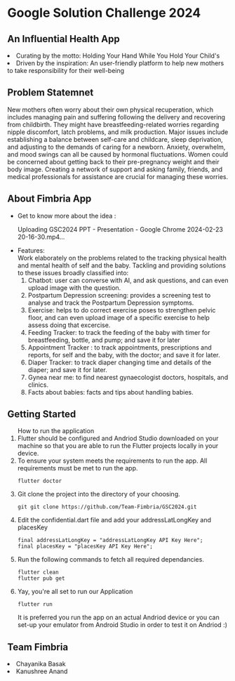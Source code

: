# Google Solution Challenge 2024
## An Influential Health App
<li>Curating by the motto: Holding Your Hand While You Hold Your Child's</li>
<li>Driven by the inspiration: An user-friendly platform to help new mothers to take responsibility for their well-being</li>

## Problem Statemnet
New mothers often worry about their own physical recuperation, which includes managing pain and suffering following the delivery and recovering from childbirth. They might have breastfeeding-related worries regarding nipple discomfort, latch problems, and milk production. Major issues include establishing a balance between self-care and childcare, sleep deprivation, and adjusting to the demands of caring for a newborn. Anxiety, overwhelm, and mood swings can all be caused by hormonal fluctuations. Women could be concerned about getting back to their pre-pregnancy weight and their body image. Creating a network of support and asking family, friends, and medical professionals for assistance are crucial for managing these worries.

## About Fimbria App
<ul>
  <li>Get to know more about the idea :</li>
  
  Uploading GSC2024 PPT - Presentation - Google Chrome 2024-02-23 20-16-30.mp4…
  
  <li>Features: 
    <br>Work elaborately on the problems related to the tracking physical health and mental health of self and the baby. Tackling and providing solutions to these issues broadly classified into:
    <ol>
      <li>Chatbot: user can converse with AI, and ask questions, and can even upload image with the question.</li>
      <li>Postpartum Depression screening: provides a screening test to analyse and track the Postpartum Depression symptoms.</li>
      <li>Exercise: helps to do correct exercise poses to strengthen pelvic floor, and can even upload image of a specific exercise to help assess doing that excercise.</li>
      <li>Feeding Tracker: to track the feeding of the baby with timer for breastfeeding, bottle, and pump; and save it for later</li>
      <li>Appointment Tracker : to track appointments, prescriptions and reports, for self and the baby, with the doctor; and save it for later.</li>
      <li>Diaper Tracker: to track diaper changing time and details of the diaper; and save it for later.</li>
      <li>Gynea near me: to find nearest gynaecologist doctors, hospitals, and clinics.</li>
      <li>Facts about babies: facts and tips about handling babies.</li>
    </ol>
  </li>
</ul>

## Getting Started
<ol>How to run the application
  <li>Flutter should be configured and Andriod Studio downloaded on your machine so that you are able to run the Flutter projects locally in your device.</li>
  <li>To ensure your system meets the requirements to run the app. All requirements must be met to run the app.
    
    flutter doctor
    
  </li>
  <li>Git clone the project into the directory of your choosing.
    
    git git clone https://github.com/Team-Fimbria/GSC2024.git
  </li>
  <li>Edit the confidential.dart file and add your addressLatLongKey and placesKey
    
    final addressLatLongKey = "addressLatLongKey API Key Here";
    final placesKey = "placesKey API Key Here";
    
  </li>
  <li>Run the following commands to fetch all required dependancies.
    
    flutter clean
    flutter pub get
    
  </li>
  <li>Yay, you're all set to run our Application
    
    flutter run
    
  </li>
  It is preferred you run the app on an actual Andriod device or you can set-up your emulator from Android Studio in order to test it on Andriod :)
</ol>

## Team Fimbria
<li>Chayanika Basak</li>
<li>Kanushree Anand</li>
